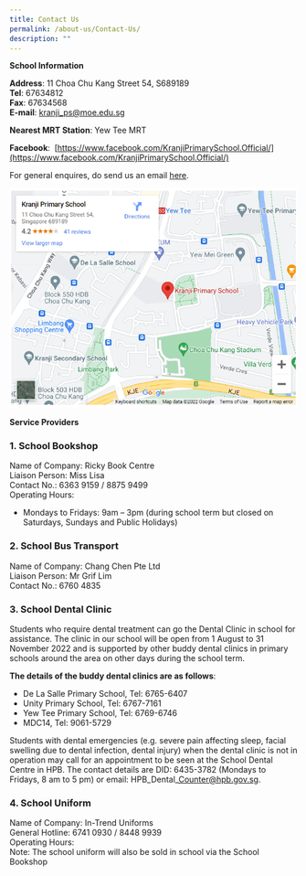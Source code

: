 ```yaml
---
title: Contact Us
permalink: /about-us/Contact-Us/
description: ""
---
```

**School Information**

  

**Address**: 11 Choa Chu Kang Street 54, S689189<br>
**Tel**: 67634812<br>
**Fax**: 67634568<br>
**E-mail**: [kranji\_ps@moe.edu.sg](mailto:kranji_ps@moe.edu.sg)

  

**Nearest MRT Station**: Yew Tee MRT 

  

**Facebook**:  [https://www.facebook.com/KranjiPrimarySchool.Official/](https://www.facebook.com/KranjiPrimarySchool.Official/)

  

For general enquires, do send us an email [here](mailto:kranji_ps@moe.edu.sg).  

 ![](/images/About%20Us/Contact%20Us/G1.png)

  

**Service Providers**

  

### 1\. School Bookshop

Name of Company: Ricky Book Centre<br>
Liaison Person: Miss Lisa<br>
Contact No.: 6363 9159 / 8875 9499<br>
Operating Hours: 

*   Mondays to Fridays: 9am – 3pm (during school term but closed on Saturdays, Sundays and Public Holidays)

  

### 2\. School Bus Transport 

Name of Company: Chang Chen Pte Ltd<br>
Liaison Person: Mr Grif Lim<br>
Contact No.: 6760 4835 

  

### 3\. School Dental Clinic

Students who require dental treatment can go the Dental Clinic in school for assistance. The clinic in our school will be open from 1 August to 31 November 2022 and is supported by other buddy dental clinics in primary schools around the area on other days during the school term. 

**The details of the buddy dental clinics are as follows**:

*   De La Salle Primary School, Tel: 6765-6407
*   Unity Primary School, Tel: 6767-7161
*   Yew Tee Primary School, Tel: 6769-6746
*   MDC14, Tel: 9061-5729

Students with dental emergencies (e.g. severe pain affecting sleep, facial swelling due to dental infection, dental injury) when the dental clinic is not in operation may call for an appointment to be seen at the School Dental Centre in HPB. The contact details are DID: 6435-3782 (Mondays to Fridays, 8 am to 5 pm) or email: HPB\_Dental\_Counter@hpb.gov.sg.

  

### 4\. School Uniform

Name of Company: In-Trend Uniforms<br>
General Hotline: 6741 0930 / 8448 9939<br>
Operating Hours: <br>
Note: The school uniform will also be sold in school via the School Bookshop